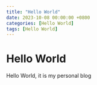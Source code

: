 ```yaml
---
title: "Hello World"
date: 2023-10-08 00:00:00 +0800
categories: [Hello World]
tags: [Hello World]
---
```


# Hello World

Hello World, it is my personal blog